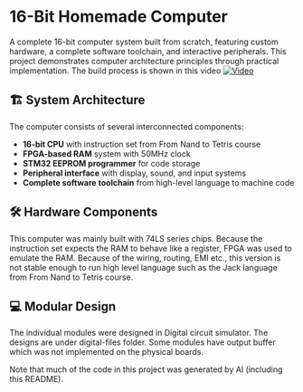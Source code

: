 # 16-Bit Homemade Computer

A complete 16-bit computer system built from scratch, featuring custom hardware, a complete software toolchain, and interactive peripherals. This project demonstrates computer architecture principles through practical implementation.
The build process is shown in this video [![Video](https://img.youtube.com/vi/R3bKXx0AeOo/0.jpg)](https://www.youtube.com/watch?v=R3bKXx0AeOo)

## 🏗️ System Architecture

The computer consists of several interconnected components:

- **16-bit CPU** with instruction set from From Nand to Tetris course
- **FPGA-based RAM** system with 50MHz clock
- **STM32 EEPROM programmer** for code storage
- **Peripheral interface** with display, sound, and input systems
- **Complete software toolchain** from high-level language to machine code

## 🛠️ Hardware Components

This computer was mainly built with 74LS series chips. Because the instruction set expects the RAM to behave like a register, FPGA was used to emulate the RAM.
Because of the wiring, routing, EMI etc., this version is not stable enough to run high level language such as the Jack language from From Nand to Tetris course.

## 💻 Modular Design

The individual modules were designed in Digital circuit simulator. The designs are under digital-files folder. Some modules have output buffer which was not implemented on the physical boards.

Note that much of the code in this project was generated by AI (including this README).
